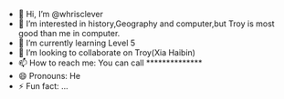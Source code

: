 - 👋 Hi, I’m @whrisclever
- 👀 I’m interested in history,Geography and computer,but Troy is most good than me in computer. 
- 🌱 I’m currently learning Level 5
- 💞️ I’m looking to collaborate on Troy(Xia Haibin)
- 📫 How to reach me: You can call **************
- 😄 Pronouns: He
- ⚡ Fun fact: ...

<!---
whrisclever/whrisclever is a ✨ special ✨ repository because its `README.md` (this file) appears on your GitHub profile.
You can click the Preview link to take a look at your changes.
--->
